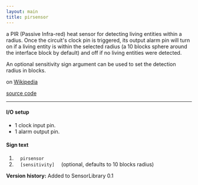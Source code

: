 ```yaml
---
layout: main
title: pirsensor
---
```


a PIR (Passive Infra-red) heat sensor for detecting living entities within a radius.
Once the circuit's clock pin is triggered, its output alarm pin will turn on if a living entity is within the selected radius (a 10 blocks sphere around the interface block by default) and off if no living entities were detected.

An optional sensitivity sign argument can be used to set the detection radius in blocks.

on [Wikipedia](http://en.wikipedia.org/wiki/PIR_sensor)

[source code](https://github.com/eisental/SensorLibrary/blob/master/src/main/java/org/tal/sensorlibrary/pirsensor.java)
    
* * *


#### I/O setup 
* 1 clock input pin.
* 1 alarm output pin.

#### Sign text
1. `   pirsensor   `
2. `   [sensitivity]   ` (optional, defaults to 10 blocks radius)

__Version history:__ Added to SensorLibrary 0.1